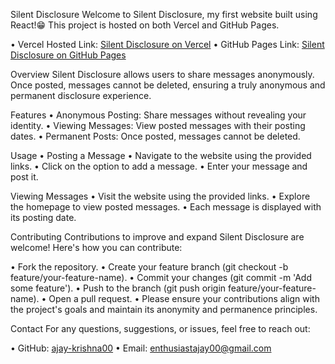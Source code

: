 Silent Disclosure
Welcome to Silent Disclosure, my first website built using React!😁
This project is hosted on both Vercel and GitHub Pages.

• Vercel Hosted Link: [Silent Disclosure on Vercel](https://silentdisclosure-8bg2rl8nw-ajay-krishna-ds-projects.vercel.app/)
• GitHub Pages Link: [Silent Disclosure on GitHub Pages](https://ajay-krishna00.github.io/Silent_Disclosure_React/)

Overview
Silent Disclosure allows users to share messages anonymously. Once posted, messages cannot be deleted, ensuring a truly anonymous and permanent disclosure experience.

Features
• Anonymous Posting: Share messages without revealing your identity.
• Viewing Messages: View posted messages with their posting dates.
• Permanent Posts: Once posted, messages cannot be deleted.

Usage
• Posting a Message
• Navigate to the website using the provided links.
• Click on the option to add a message.
• Enter your message and post it.

Viewing Messages
• Visit the website using the provided links.
• Explore the homepage to view posted messages.
• Each message is displayed with its posting date.

Contributing
Contributions to improve and expand Silent Disclosure are welcome! Here's how you can contribute:

• Fork the repository.
• Create your feature branch (git checkout -b feature/your-feature-name).
• Commit your changes (git commit -m 'Add some feature').
• Push to the branch (git push origin feature/your-feature-name).
• Open a pull request.
• Please ensure your contributions align with the project's goals and maintain its anonymity and permanence principles.

Contact
For any questions, suggestions, or issues, feel free to reach out:

• GitHub: [ajay-krishna00](https://github.com/Ajay-Krishna00/)
• Email: enthusiastajay00@gmail.com
